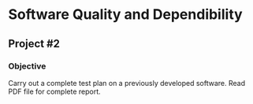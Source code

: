 # Software Quality and Dependibility

## Project #2

### Objective

Carry out a complete test plan on a previously developed software. Read PDF file for complete report.


